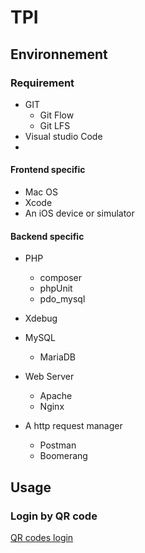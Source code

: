 # TPI

## Environnement

### Requirement

* GIT
  * Git Flow
  * Git LFS
* Visual studio Code
* 

#### Frontend specific

* Mac OS
* Xcode
* An iOS device or simulator

#### Backend specific

* PHP

  * composer
  * phpUnit
  * pdo_mysql
* Xdebug
* MySQL

  * MariaDB
* Web Server

  * Apache
  * Nginx
* A http request manager

  * Postman
  * Boomerang

## Usage
### Login by QR code
[QR codes login](https://github.com/CPNV-PRETPI/PERRET_JONATAN/wiki/Test-Login-System)
